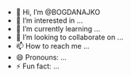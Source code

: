 - 👋 Hi, I’m @BOGDANAJKO
- 👀 I’m interested in ...
- 🌱 I’m currently learning ...
- 💞️ I’m looking to collaborate on ...
- 📫 How to reach me ...
- 😄 Pronouns: ...
- ⚡ Fun fact: ...

<!---
BOGDANAJKO/BOGDANAJKO is a ✨ special ✨ repository because its `README.md` (this file) appears on your GitHub profile.
You can click the Preview link to take a look at your changes.
--->
